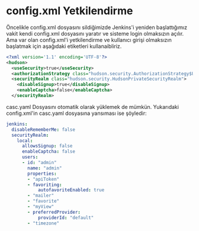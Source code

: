 # config.xml Yetkilendirme

Öncelikle config.xml dosyasını sildiğimizde Jenkins'i yeniden başlattığımız vakit kendi config.xml dosyasını yaratır ve sisteme login olmaksızın açılır.
Ama var olan config.xml'i yetkilendirme ve kullanıcı girişi olmaksızın başlatmak için aşağıdaki etiketleri kullanaibliriz.

```xml
<?xml version='1.1' encoding='UTF-8'?>
<hudson>
  <useSecurity>true</useSecurity>
  <authorizationStrategy class="hudson.security.AuthorizationStrategy$Unsecured"/>
  <securityRealm class="hudson.security.HudsonPrivateSecurityRealm">
    <disableSignup>true</disableSignup>
    <enableCaptcha>false</enableCaptcha>
  </securityRealm>
```

casc.yaml Dosyasını otomatik olarak yüklemek de mümkün.
Yukarıdaki config.xml'in casc.yaml dosyasına yansıması ise şöyledir:

```yaml
jenkins:
  disableRememberMe: false
  securityRealm:
    local:
      allowsSignup: false
      enableCaptcha: false
      users:
      - id: "admin"
        name: "admin"
        properties:
        - "apiToken"
        - favoriting:
            autofavoriteEnabled: true
        - "mailer"
        - "favorite"
        - "myView"
        - preferredProvider:
            providerId: "default"
        - "timezone"
```
